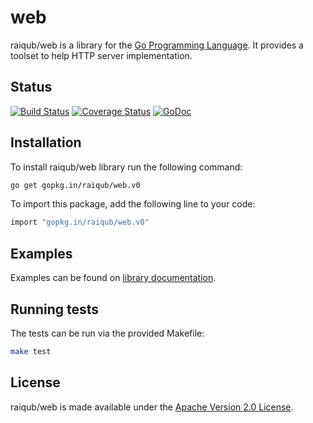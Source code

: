 # web

raiqub/web is a library for the [Go Programming Language][go]. It provides
a toolset to help HTTP server implementation.

## Status

[![Build Status](https://travis-ci.org/raiqub/web.svg?branch=master)](https://travis-ci.org/raiqub/web)
[![Coverage Status](https://coveralls.io/repos/raiqub/web/badge.svg?branch=master&service=github)](https://coveralls.io/github/raiqub/web?branch=master)
[![GoDoc](https://godoc.org/github.com/raiqub/web?status.svg)](http://godoc.org/github.com/raiqub/web)

## Installation

To install raiqub/web library run the following command:

```bash
go get gopkg.in/raiqub/web.v0
```

To import this package, add the following line to your code:

```bash
import "gopkg.in/raiqub/web.v0"
```

## Examples

Examples can be found on [library documentation][doc].

## Running tests

The tests can be run via the provided Makefile:

```bash
make test
```

## License

raiqub/web is made available under the [Apache Version 2.0 License][license].


[go]: http://golang.org/
[doc]: http://godoc.org/github.com/raiqub/web
[license]: http://www.apache.org/licenses/LICENSE-2.0
